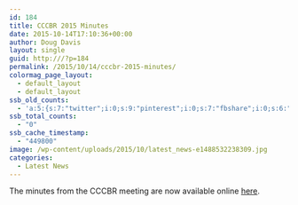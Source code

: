 ```yaml
---
id: 184
title: CCCBR 2015 Minutes
date: 2015-10-14T17:10:36+00:00
author: Doug Davis
layout: single
guid: http:///?p=184
permalink: /2015/10/14/cccbr-2015-minutes/
colormag_page_layout:
  - default_layout
  - default_layout
ssb_old_counts:
  - 'a:5:{s:7:"twitter";i:0;s:9:"pinterest";i:0;s:7:"fbshare";i:0;s:6:"reddit";i:0;s:6:"tumblr";N;}'
ssb_total_counts:
  - "0"
ssb_cache_timestamp:
  - "449800"
image: /wp-content/uploads/2015/10/latest_news-e1488532238309.jpg
categories:
  - Latest News
---
```

The minutes from the CCCBR meeting are now available online [here](http:///council/meetings/2015/#minutes).
